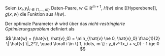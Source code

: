 Seien $(x_i, y_i)_{i \in \{ 1, \dots, m \}}$ Daten-Paare, $w \in \mathbb{R}^{m+1}$, $H(w)$ eine [[Hyperebene]], $g(x, w)$ die Funktion aus $H(w)$.

Der optimale Parameter $\hat{w}$ wird über das *nicht-restringierte Optimierungsproblem* definiert als

$$
	\hat{w} = (\hat{v}, \hat{v}_0) = \min_{\hat{v} \ne 0, \hat{v}_0} \frac{1}{2} \| \hat{v} \|_2^2, \quad \forall i \in \{ 1, \dots, m \} : y_i(v^Tx_i + v_0) - 1 \ge 0
$$